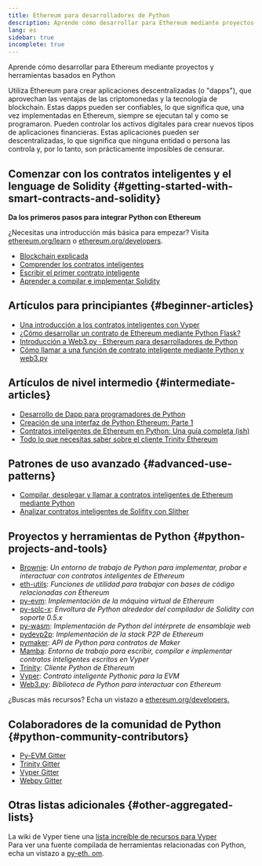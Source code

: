 ```yaml
---
title: Ethereum para desarrolladores de Python
description: Aprende cómo desarrollar para Ethereum mediante proyectos y herramientas basados en Python
lang: es
sidebar: true
incomplete: true
---
```


<div class="featured">Aprende cómo desarrollar para Ethereum mediante proyectos y herramientas basados en Python</div>

Utiliza Ethereum para crear aplicaciones descentralizadas (o "dapps"), que aprovechan las ventajas de las criptomonedas y la tecnología de blockchain. Estas dapps pueden ser confiables, lo que significa que, una vez implementadas en Ethereum, siempre se ejecutan tal y como se programaron. Pueden controlar los activos digitales para crear nuevos tipos de aplicaciones financieras. Estas aplicaciones pueden ser descentralizadas, lo que significa que ninguna entidad o persona las controla y, por lo tanto, son prácticamente imposibles de censurar.

## Comenzar con los contratos inteligentes y el lenguage de Solidity {#getting-started-with-smart-contracts-and-solidity}

**Da los primeros pasos para integrar Python con Ethereum**

¿Necesitas una introducción más básica para empezar? Visita [ethereum.org/learn](/en/learn/) o [ethereum.org/developers](/en/developers/).

- [Blockchain explicada](https://kauri.io/article/d55684513211466da7f8cc03987607d5/blockchain-explained)
- [Comprender los contratos inteligentes](https://kauri.io/article/e4f66c6079e74a4a9b532148d3158188/ethereum-101-part-5-the-smart-contract)
- [Escribir el primer contrato inteligente](https://kauri.io/article/124b7db1d0cf4f47b414f8b13c9d66e2/remix-ide-your-first-smart-contract)
- [Aprender a compilar e implementar Solidity](https://kauri.io/article/973c5f54c4434bb1b0160cff8c695369/understanding-smart-contract-compilation-and-deployment)

## Artículos para principiantes {#beginner-articles}

- [Una introducción a los contratos inteligentes con Vyper](https://kauri.io/article/af913a853eaf4db88627b3ff9572b770/v1/an-introduction-to-smart-contracts-with-vyper)
- [¿Cómo desarrollar un contrato de Ethereum mediante Python Flask?](https://medium.com/coinmonks/how-to-develop-ethereum-contract-using-python-flask-9758fe65976e)
- [Introducción a Web3.py · Ethereum para desarrolladores de Python](https://www.dappuniversity.com/articles/web3-py-intro)
- [Cómo llamar a una función de contrato inteligente mediante Python y web3.py](https://stackoverflow.com/questions/57580702/how-to-call-a-smart-contract-function-using-python-and-web3-py)

## Artículos de nivel intermedio {#intermediate-articles}

- [Desarrollo de Dapp para programadores de Python](https://levelup.gitconnected.com/dapps-development-for-python-developers-f52b32b54f28)
- [Creación de una interfaz de Python Ethereum: Parte 1](https://hackernoon.com/creating-a-python-ethereum-interface-part-1-4d2e47ea0f4d)
- [Contratos inteligentes de Ethereum en Python: Una guía completa (ish)](https://hackernoon.com/ethereum-smart-contracts-in-python-a-comprehensive-ish-guide-771b03990988)
- [Todo lo que necesitas saber sobre el cliente Trinity Ethereum](https://medium.com/@pipermerriam/everything-you-need-to-know-about-the-trinity-ethereum-client-b093c756d1de)

## Patrones de uso avanzado {#advanced-use-patterns}

- [Compilar, desplegar y llamar a contratos inteligentes de Ethereum mediante Python](https://yohanes.gultom.me/2018/11/28/compiling-deploying-and-calling-ethereum-smartcontract-using-python/)
- [Analizar contratos inteligentes de Solifity con Slither](https://kauri.io/article/4f4dcf7d105d4714b212a86da742baf6/v1/analyze-solidity-smart-contracts-with-slither)

## Proyectos y herramientas de Python {#python-projects-and-tools}

- [Brownie](https://github.com/eth-brownie/brownie): _Un entorno de trabajo de Python para implementar, probar e interactuar con contratos inteligentes de Ethereum_
- [eth-utils](https://github.com/ethereum/eth-utils/): _Funciones de utilidad para trabajar con bases de código relacionadas con Ethereum_
- [py-evm](https://github.com/ethereum/py-evm): _Implementación de la máquina virtual de Ethereum_
- [py-solc-x](https://pypi.org/project/py-solc-x/): _Envoltura de Python alrededor del compilador de Solidity con soporte 0.5.x_
- [py-wasm](https://github.com/ethereum/py-wasm): _Implementación de Python del intérprete de ensamblaje web_
- [pydevp2p](https://github.com/ethereum/pydevp2p): _Implementación de la stack P2P de Ethereum_
- [pymaker](https://github.com/makerdao/pymaker): _API de Python para contratos de Maker_
- [Mamba](https://mamba.black): _Entorno de trabajo para escribir, compilar e implementar contratos inteligentes escritos en Vyper_
- [Trinity](https://github.com/ethereum/trinity): _Cliente Python de Ethereum_
- [Vyper](https://github.com/ethereum/vyper/): _Contrato inteligente Pythonic para la EVM_
- [Web3.py](https://github.com/ethereum/web3.py): _Biblioteca de Python para interactuar con Ethereum_

¿Buscas más recursos? Echa un vistazo a [ethereum.org/developers.](/en/developers/)

## Colaboradores de la comunidad de Python {#python-community-contributors}

- [Py-EVM Gitter](https://gitter.im/ethereum/py-evm)
- [Trinity Gitter](https://gitter.im/ethereum/trinity)
- [Vyper Gitter](https://gitter.im/ethereum/vyper)
- [Webpy Gitter](https://gitter.im/ethereum/web3.py)

## Otras listas adicionales {#other-aggregated-lists}

La wiki de Vyper tiene una [lista increíble de recursos para Vyper](https://github.com/ethereum/vyper/wiki/Vyper-tools-and-resources)  
Para ver una fuente compilada de herramientas relacionadas con Python, echa un vistazo a [py-eth. om](http://py-eth.com/).
